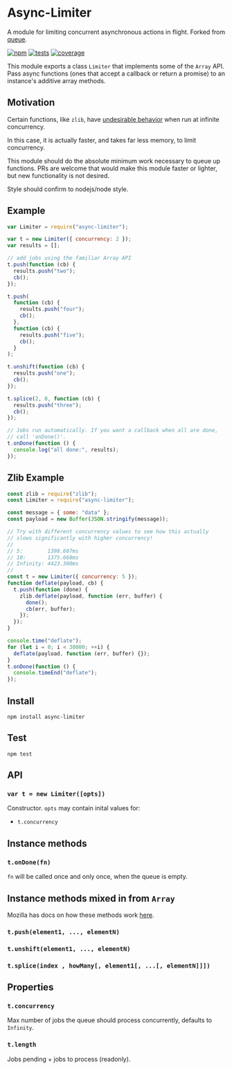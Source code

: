 # Async-Limiter

A module for limiting concurrent asynchronous actions in flight. Forked from [queue](https://github.com/jessetane/queue).

[![npm](http://img.shields.io/npm/v/async-limiter.svg?style=flat-square)](http://www.npmjs.org/async-limiter)
[![tests](https://img.shields.io/travis/STRML/async-limiter.svg?style=flat-square&branch=master)](https://travis-ci.org/STRML/async-limiter)
[![coverage](https://img.shields.io/coveralls/STRML/async-limiter.svg?style=flat-square&branch=master)](https://coveralls.io/r/STRML/async-limiter)

This module exports a class `Limiter` that implements some of the `Array` API.
Pass async functions (ones that accept a callback or return a promise) to an instance's additive array methods.

## Motivation

Certain functions, like `zlib`, have [undesirable behavior](https://github.com/nodejs/node/issues/8871#issuecomment-250915913) when
run at infinite concurrency.

In this case, it is actually faster, and takes far less memory, to limit concurrency.

This module should do the absolute minimum work necessary to queue up functions. PRs are welcome that would
make this module faster or lighter, but new functionality is not desired.

Style should confirm to nodejs/node style.

## Example

```javascript
var Limiter = require("async-limiter");

var t = new Limiter({ concurrency: 2 });
var results = [];

// add jobs using the familiar Array API
t.push(function (cb) {
  results.push("two");
  cb();
});

t.push(
  function (cb) {
    results.push("four");
    cb();
  },
  function (cb) {
    results.push("five");
    cb();
  }
);

t.unshift(function (cb) {
  results.push("one");
  cb();
});

t.splice(2, 0, function (cb) {
  results.push("three");
  cb();
});

// Jobs run automatically. If you want a callback when all are done,
// call 'onDone()'.
t.onDone(function () {
  console.log("all done:", results);
});
```

## Zlib Example

```js
const zlib = require("zlib");
const Limiter = require("async-limiter");

const message = { some: "data" };
const payload = new Buffer(JSON.stringify(message));

// Try with different concurrency values to see how this actually
// slows significantly with higher concurrency!
//
// 5:        1398.607ms
// 10:       1375.668ms
// Infinity: 4423.300ms
//
const t = new Limiter({ concurrency: 5 });
function deflate(payload, cb) {
  t.push(function (done) {
    zlib.deflate(payload, function (err, buffer) {
      done();
      cb(err, buffer);
    });
  });
}

console.time("deflate");
for (let i = 0; i < 30000; ++i) {
  deflate(payload, function (err, buffer) {});
}
t.onDone(function () {
  console.timeEnd("deflate");
});
```

## Install

`npm install async-limiter`

## Test

`npm test`

## API

### `var t = new Limiter([opts])`

Constructor. `opts` may contain inital values for:

- `t.concurrency`

## Instance methods

### `t.onDone(fn)`

`fn` will be called once and only once, when the queue is empty.

## Instance methods mixed in from `Array`

Mozilla has docs on how these methods work [here](https://developer.mozilla.org/en-US/docs/Web/JavaScript/Reference/Global_Objects/Array).

### `t.push(element1, ..., elementN)`

### `t.unshift(element1, ..., elementN)`

### `t.splice(index , howMany[, element1[, ...[, elementN]]])`

## Properties

### `t.concurrency`

Max number of jobs the queue should process concurrently, defaults to `Infinity`.

### `t.length`

Jobs pending + jobs to process (readonly).
